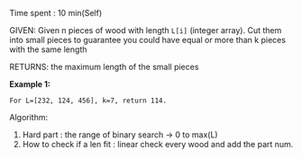 Time spent :  10 min(Self)

GIVEN: Given n pieces of wood with length `L[i]` (integer array). Cut them into small pieces to guarantee you could have equal or more than k pieces with the same length

RETURNS:  the maximum length of the small pieces

**Example 1:**

```
For L=[232, 124, 456], k=7, return 114.
```

Algorithm:

1. Hard part : the range of binary search -> 0 to max(L)
2. How to check if a len fit : linear check every wood and add the part num.